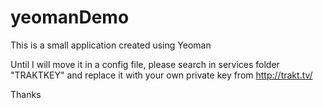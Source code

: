 yeomanDemo
==========

This is a small application created using Yeoman

Until I will move it in a config file, please search in services folder "TRAKTKEY"  and replace it with your own private key from http://trakt.tv/

Thanks
